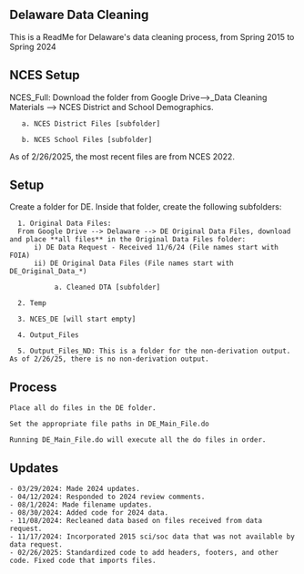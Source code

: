 
## Delaware Data Cleaning

This is a ReadMe for Delaware's data cleaning process, from Spring 2015 to Spring 2024 

## NCES Setup

NCES_Full: Download the folder from Google Drive-->_Data Cleaning Materials --> NCES District and School Demographics.
    
       a. NCES District Files [subfolder] 

       b. NCES School Files [subfolder]

As of 2/26/2025, the most recent files are from NCES 2022. 

## Setup
Create a folder for DE. Inside that folder, create the following subfolders:
      
      1. Original Data Files: 
      From Google Drive --> Delaware --> DE Original Data Files, download and place **all files** in the Original Data Files folder:
          i) DE Data Request - Received 11/6/24 (File names start with FOIA)
          ii) DE Original Data Files (File names start with DE_Original_Data_*)
      
               a. Cleaned DTA [subfolder]
         
      2. Temp
         
      3. NCES_DE [will start empty]
           
      4. Output_Files
      
      5. Output_Files_ND: This is a folder for the non-derivation output. As of 2/26/25, there is no non-derivation output. 

## Process
    Place all do files in the DE folder.
    
    Set the appropriate file paths in DE_Main_File.do
    
    Running DE_Main_File.do will execute all the do files in order.

## Updates

    - 03/29/2024: Made 2024 updates.
    - 04/12/2024: Responded to 2024 review comments.
    - 08/1/2024: Made filename updates.
    - 08/30/2024: Added code for 2024 data.
    - 11/08/2024: Recleaned data based on files received from data request.
    - 11/17/2024: Incorporated 2015 sci/soc data that was not available by data request.
    - 02/26/2025: Standardized code to add headers, footers, and other code. Fixed code that imports files. 
